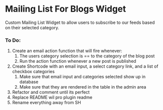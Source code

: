 # Mailing List For Blogs Widget

Custom Mailing List Widget to allow users to subscribe to our feeds based on their selected category.


### To Do:
1. Create an email action function that will fire whenever:
    1. The users category selection is == to the category of the blog post
    2. Run the action function whenever a new post is published
2. Create Shortcode with an email input, a select category link, and a list of checkbox categories
    1. Make sure that email input and categories selected show up in database
    2. Make sure that they are rendered in the table in the admin area
3. Refactor and comment until its perfect
4. Replace README wil pro plugin readme
5. Rename everything away from SH 
